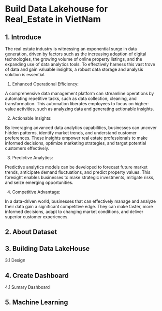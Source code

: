 # Build Data Lakehouse for Real_Estate in VietNam

## 1. Introduce
The real estate industry is witnessing an exponential surge in data generation, driven by factors such as the increasing adoption of digital technologies, the growing volume of online property listings, and the expanding use of data analytics tools. To effectively harness this vast trove of data and gain valuable insights, a robust data storage and analysis solution is essential.

1. Enhanced Operational Efficiency:

A comprehensive data management platform can streamline operations by automating repetitive tasks, such as data collection, cleaning, and transformation. This automation liberates employees to focus on higher-value activities, such as analyzing data and generating actionable insights.

2. Actionable Insights:

By leveraging advanced data analytics capabilities, businesses can uncover hidden patterns, identify market trends, and understand customer preferences. These insights empower real estate professionals to make informed decisions, optimize marketing strategies, and target potential customers effectively.

3. Predictive Analytics:

Predictive analytics models can be developed to forecast future market trends, anticipate demand fluctuations, and predict property values. This foresight enables businesses to make strategic investments, mitigate risks, and seize emerging opportunities.

4. Competitive Advantage:

In a data-driven world, businesses that can effectively manage and analyze their data gain a significant competitive edge. They can make faster, more informed decisions, adapt to changing market conditions, and deliver superior customer experiences.
## 2. About Dataset
## 3. Building Data LakeHouse
  3.1 Design 
   
## 4. Create Dashboard
   4.1 Sumary Dashboard
## 5. Machine Learning
